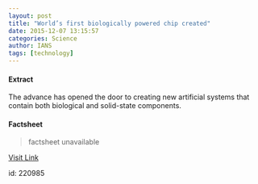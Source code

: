 ```yaml
---
layout: post
title: "World’s first biologically powered chip created"
date: 2015-12-07 13:15:57
categories: Science
author: IANS
tags: [technology]
---
```



#### Extract
>
The advance has opened the door to creating new artificial systems that contain both biological and solid-state components.

#### Factsheet
>factsheet unavailable

[Visit Link](http://www.thehindu.com/sci-tech/technology/worlds-first-biologically-powered-chip-created/article7958437.ece?utm_source=RSS_Feed&utm_medium=RSS&utm_campaign=RSS_Syndication)

id:  220985
